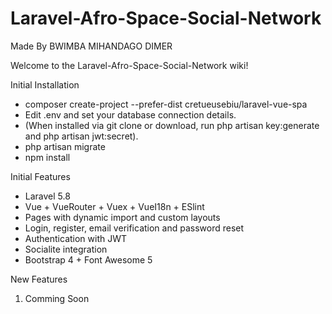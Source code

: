 # Laravel-Afro-Space-Social-Network
Made By BWIMBA MIHANDAGO DIMER

Welcome to the Laravel-Afro-Space-Social-Network wiki!

Initial Installation

* composer create-project --prefer-dist cretueusebiu/laravel-vue-spa
* Edit .env and set your database connection details.
* (When installed via git clone or download, run php artisan key:generate and php artisan jwt:secret).
* php artisan migrate
* npm install

Initial Features
* Laravel 5.8
* Vue + VueRouter + Vuex + VueI18n + ESlint
* Pages with dynamic import and custom layouts
* Login, register, email verification and password reset
* Authentication with JWT
* Socialite integration
* Bootstrap 4 + Font Awesome 5

New Features
1. Comming Soon
